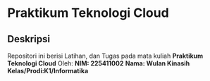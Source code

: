 # Praktikum Teknologi Cloud
## Deskripsi
Repositori ini berisi Latihan, dan Tugas pada mata kuliah __Praktikum Teknologi Cloud__
Oleh:
__NIM: 225411002__
__Nama: Wulan Kinasih__
__Kelas/Prodi:K1/Informatika__